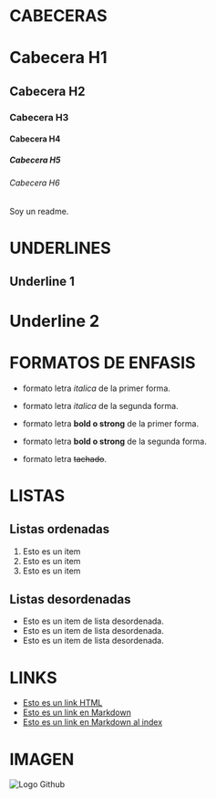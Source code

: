 # CABECERAS
# Cabecera H1
## Cabecera H2
### Cabecera H3
#### Cabecera H4
##### Cabecera H5
###### Cabecera H6

Soy un readme.

# UNDERLINES
Underline 1
-----------

Underline 2
===========

# FORMATOS DE ENFASIS
- formato letra *italica* de la primer forma.
- formato letra _italica_ de la segunda forma.

- formato letra **bold o strong** de la primer forma.
- formato letra __bold o strong__ de la segunda forma.

- formato letra ~~tachado~~.

# LISTAS
## Listas ordenadas
1. Esto es un item
2. Esto es un item
3. Esto es un item

## Listas desordenadas
- Esto es un item de lista desordenada.
- Esto es un item de lista desordenada.
- Esto es un item de lista desordenada.

# LINKS
- <a href="https://www.google.com.mx">Esto es un link HTML</a>
- [Esto es un link en Markdown](https://www.google.com.mx)
- [Esto es un link en Markdown al index](index.html)

# IMAGEN
![Logo Github](https://miracomosehace.com/wp-content/uploads/2020/07/icono-de-github.jpg)